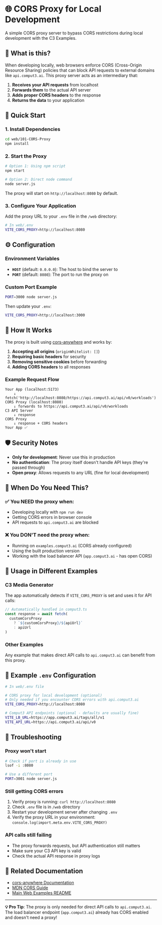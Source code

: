 # 🌐 CORS Proxy for Local Development

A simple CORS proxy server to bypass CORS restrictions during local development with the C3 Examples.

## 🎯 What is this?

When developing locally, web browsers enforce CORS (Cross-Origin Resource Sharing) policies that can block API requests to external domains like `api.comput3.ai`. This proxy server acts as an intermediary that:

1. **Receives your API requests** from localhost
2. **Forwards them** to the actual API server
3. **Adds proper CORS headers** to the response
4. **Returns the data** to your application

## 🚀 Quick Start

### 1. Install Dependencies
```bash
cd web/101-CORS-Proxy
npm install
```

### 2. Start the Proxy
```bash
# Option 1: Using npm script
npm start

# Option 2: Direct node command
node server.js
```

The proxy will start on `http://localhost:8080` by default.

### 3. Configure Your Application
Add the proxy URL to your `.env` file in the `/web` directory:

```bash
# In web/.env
VITE_CORS_PROXY=http://localhost:8080
```

## ⚙️ Configuration

### Environment Variables

- **`HOST`** (default: `0.0.0.0`): The host to bind the server to
- **`PORT`** (default: `8080`): The port to run the proxy on

### Custom Port Example
```bash
PORT=3000 node server.js
```

Then update your `.env`:
```bash
VITE_CORS_PROXY=http://localhost:3000
```

## 🔧 How It Works

The proxy is built using [cors-anywhere](https://github.com/Rob--W/cors-anywhere) and works by:

1. **Accepting all origins** (`originWhitelist: []`)
2. **Requiring basic headers** for security
3. **Removing sensitive cookies** before forwarding
4. **Adding CORS headers** to all responses

### Example Request Flow
```
Your App (localhost:5173)
    ↓ fetch('http://localhost:8080/https://api.comput3.ai/api/v0/workloads')
CORS Proxy (localhost:8080)
    ↓ forwards to https://api.comput3.ai/api/v0/workloads
C3 API Server
    ↓ response
CORS Proxy
    ↓ response + CORS headers
Your App ✅
```

## 🛡️ Security Notes

- **Only for development**: Never use this in production
- **No authentication**: The proxy itself doesn't handle API keys (they're passed through)
- **Open proxy**: Allows requests to any URL (fine for local development)

## 🎯 When Do You Need This?

### ✅ You NEED the proxy when:
- Developing locally with `npm run dev`
- Getting CORS errors in browser console
- API requests to `api.comput3.ai` are blocked

### ❌ You DON'T need the proxy when:
- Running on `examples.comput3.ai` (CORS already configured)
- Using the built production version
- Working with the load balancer API (`app.comput3.ai` - has open CORS)

## 🚀 Usage in Different Examples

### C3 Media Generator
The app automatically detects if `VITE_CORS_PROXY` is set and uses it for API calls:

```javascript
// Automatically handled in comput3.ts
const response = await fetch(
  customCorsProxy 
    ? `${customCorsProxy}/${apiUrl}` 
    : apiUrl
)
```

### Other Examples
Any example that makes direct API calls to `api.comput3.ai` can benefit from this proxy.

## 📝 Example `.env` Configuration

```bash
# In web/.env file

# CORS proxy for local development (optional)
# Only needed if you encounter CORS errors with api.comput3.ai
VITE_CORS_PROXY=http://localhost:8080

# Comput3 API endpoints (optional - defaults are usually fine)
VITE_LB_URL=https://app.comput3.ai/tags/all/v1
VITE_API_URL=https://api.comput3.ai/api/v0
```

## 🐛 Troubleshooting

### Proxy won't start
```bash
# Check if port is already in use
lsof -i :8080

# Use a different port
PORT=3001 node server.js
```

### Still getting CORS errors
1. Verify proxy is running: `curl http://localhost:8080`
2. Check `.env` file is in `/web` directory
3. Restart your development server after changing `.env`
4. Verify the proxy URL in your environment: `console.log(import.meta.env.VITE_CORS_PROXY)`

### API calls still failing
- The proxy forwards requests, but API authentication still matters
- Make sure your C3 API key is valid
- Check the actual API response in proxy logs

## 📖 Related Documentation

- [cors-anywhere Documentation](https://github.com/Rob--W/cors-anywhere)
- [MDN CORS Guide](https://developer.mozilla.org/en-US/docs/Web/HTTP/CORS)
- [Main Web Examples README](../README.md)

---

**💡 Pro Tip**: The proxy is only needed for direct API calls to `api.comput3.ai`. The load balancer endpoint (`app.comput3.ai`) already has CORS enabled and doesn't need a proxy! 